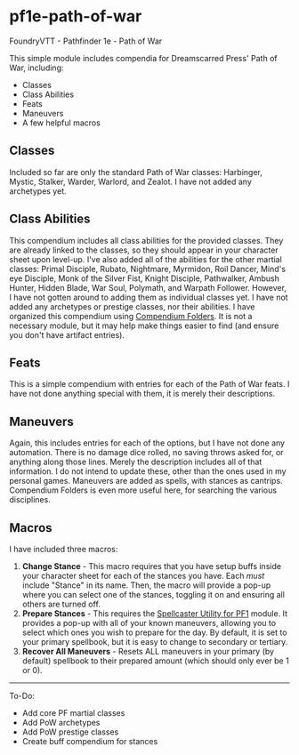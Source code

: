# pf1e-path-of-war
FoundryVTT - Pathfinder 1e - Path of War

This simple module includes compendia for Dreamscarred Press' Path of War, including:
- Classes
- Class Abilities
- Feats
- Maneuvers
- A few helpful macros

## Classes
Included so far are only the standard Path of War classes: Harbinger, Mystic, Stalker, Warder, Warlord, and Zealot. I have not added any archetypes yet.

## Class Abilities
This compendium includes all class abilities for the provided classes. They are already linked to the classes, so they should appear in your character sheet upon level-up.
I've also added all of the abilities for the other martial classes: Primal Disciple, Rubato, Nightmare, Myrmidon, Roil Dancer, Mind's eye Disciple, Monk of the Silver Fist, Knight Disciple, Pathwalker, Ambush Hunter, Hidden Blade, War Soul, Polymath, and Warpath Follower. However, I have not gotten around to adding them as individual classes yet.
I have not added any archetypes or prestige classes, nor their abilities.
I have organized this compendium using [Compendium Folders](https://github.com/earlSt1/vtt-compendium-folders). It is not a necessary module, but it may help make things easier to find (and ensure you don't have artifact entries).

## Feats
This is a simple compendium with entries for each of the Path of War feats. I have not done anything special with them, it is merely their descriptions.

## Maneuvers
Again, this includes entries for each of the options, but I have not done any automation. There is no damage dice rolled, no saving throws asked for, or anything along those lines. Merely the description includes all of that information. I do not intend to update these, other than the ones used in my personal games.
Maneuvers are added as spells, with stances as cantrips.
Compendium Folders is even more useful here, for searching the various disciplines.

## Macros
I have included three macros:
1. **Change Stance** - This macro requires that you have setup buffs inside your character sheet for each of the stances you have. Each *must* include "Stance" in its name. Then, the macro will provide a pop-up where you can select one of the stances, toggling it on and ensuring all others are turned off.
2. **Prepare Stances** - This requires the [Spellcaster Utility for PF1](https://github.com/SvenWerlen/fvtt-spellcaster-utility-pf1) module. It provides a pop-up with all of your known maneuvers, allowing you to select which ones you wish to prepare for the day. By default, it is set to your primary spellbook, but it is easy to change to secondary or tertiary.
3. **Recover All Maneuvers** - Resets ALL maneuvers in your primary (by default) spellbook to their prepared amount (which should only ever be 1 or 0).

---

To-Do: 
- Add core PF martial classes
- Add PoW archetypes
- Add PoW prestige classes
- Create buff compendium for stances
